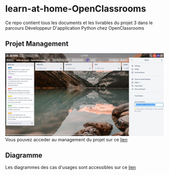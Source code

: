 # learn-at-home-OpenClassrooms
Ce repo contient tous les documents et les livrables du projet 3 dans le parcours Développeur D'application Python chez OpenClassrooms

## Projet Management
![alt text](https://raw.githubusercontent.com/davymariko/learn-at-home-OpenClassrooms/main/Trello.JPG)
Vous pouvez acceder au management du projet sur ce [lien](https://trello.com/b/nYk4Ue02)

## Diagramme
Les diagrammes des cas d'usages sont accessibles sur ce [lien](https://app.diagrams.net/#G164y8MTQjUv_o9GQt5l6V0uJScCfxTP5G)


